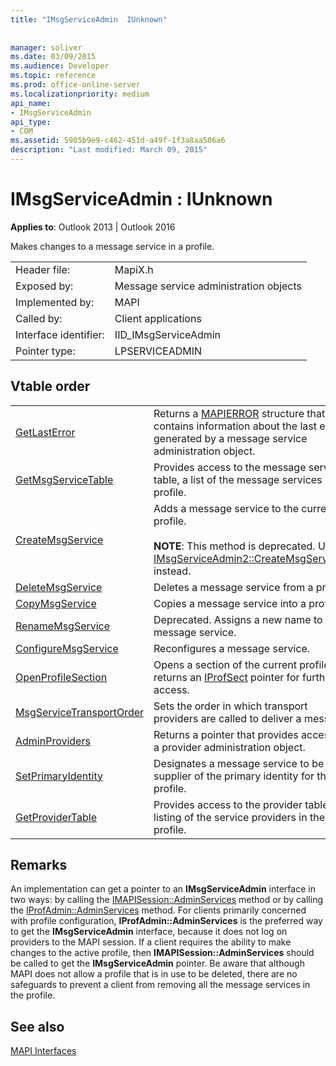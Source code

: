 ```yaml
---
title: "IMsgServiceAdmin  IUnknown"
 
 
manager: soliver
ms.date: 03/09/2015
ms.audience: Developer
ms.topic: reference
ms.prod: office-online-server
ms.localizationpriority: medium
api_name:
- IMsgServiceAdmin
api_type:
- COM
ms.assetid: 5905b9e9-c462-451d-a49f-1f3a8aa506a6
description: "Last modified: March 09, 2015"
---
```


# IMsgServiceAdmin : IUnknown

  
  
**Applies to**: Outlook 2013 | Outlook 2016 
  
Makes changes to a message service in a profile.
  
|||
|:-----|:-----|
|Header file:  <br/> |MapiX.h  <br/> |
|Exposed by:  <br/> |Message service administration objects  <br/> |
|Implemented by:  <br/> |MAPI  <br/> |
|Called by:  <br/> |Client applications  <br/> |
|Interface identifier:  <br/> |IID_IMsgServiceAdmin  <br/> |
|Pointer type:  <br/> |LPSERVICEADMIN  <br/> |
   
## Vtable order

|||
|:-----|:-----|
|[GetLastError](imsgserviceadmin-getlasterror.md) <br/> |Returns a [MAPIERROR](mapierror.md) structure that contains information about the last error generated by a message service administration object.  <br/> |
|[GetMsgServiceTable](imsgserviceadmin-getmsgservicetable.md) <br/> |Provides access to the message service table, a list of the message services in the profile.  <br/> |
|[CreateMsgService](imsgserviceadmin-createmsgservice.md) <br/> |Adds a message service to the current profile.  <br/> <br/>**NOTE**: This method is deprecated. Use [IMsgServiceAdmin2::CreateMsgServiceEx](imsgserviceadmin2-createmsgserviceex.md) instead.           |
|[DeleteMsgService](imsgserviceadmin-deletemsgservice.md) <br/> |Deletes a message service from a profile.  <br/> |
|[CopyMsgService](imsgserviceadmin-copymsgservice.md) <br/> |Copies a message service into a profile.  <br/> |
|[RenameMsgService](imsgserviceadmin-renamemsgservice.md) <br/> |Deprecated. Assigns a new name to a message service.  <br/> |
|[ConfigureMsgService](imsgserviceadmin-configuremsgservice.md) <br/> |Reconfigures a message service.  <br/> |
|[OpenProfileSection](imsgserviceadmin-openprofilesection.md) <br/> |Opens a section of the current profile and returns an [IProfSect](iprofsectimapiprop.md) pointer for further access.  <br/> |
|[MsgServiceTransportOrder](imsgserviceadmin-msgservicetransportorder.md) <br/> |Sets the order in which transport providers are called to deliver a message.  <br/> |
|[AdminProviders](imsgserviceadmin-adminproviders.md) <br/> |Returns a pointer that provides access to a provider administration object.  <br/> |
|[SetPrimaryIdentity](imsgserviceadmin-setprimaryidentity.md) <br/> |Designates a message service to be the supplier of the primary identity for the profile.  <br/> |
|[GetProviderTable](imsgserviceadmin-getprovidertable.md) <br/> |Provides access to the provider table, a listing of the service providers in the profile.  <br/> |
   
## Remarks

An implementation can get a pointer to an **IMsgServiceAdmin** interface in two ways: by calling the [IMAPISession::AdminServices](imapisession-adminservices.md) method or by calling the [IProfAdmin::AdminServices](iprofadmin-adminservices.md) method. For clients primarily concerned with profile configuration, **IProfAdmin::AdminServices** is the preferred way to get the **IMsgServiceAdmin** interface, because it does not log on providers to the MAPI session. If a client requires the ability to make changes to the active profile, then **IMAPISession::AdminServices** should be called to get the **IMsgServiceAdmin** pointer. Be aware that although MAPI does not allow a profile that is in use to be deleted, there are no safeguards to prevent a client from removing all the message services in the profile. 
  
## See also



[MAPI Interfaces](mapi-interfaces.md)

